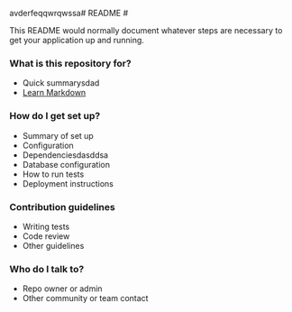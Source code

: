 avderfeqqwrqwssa# README #

This README would normally document whatever steps are necessary to get your application up and running.

### What is this repository for? ###

* Quick summarysdad
* [Learn Markdown](https://bitbucket.org/tutorials/markdowndemo)

### How do I get set up? ###

* Summary of set up
* Configuration
* Dependenciesdasddsa
* Database configuration
* How to run tests
* Deployment instructions

### Contribution guidelines ###

* Writing tests
* Code review
* Other guidelines

### Who do I talk to? ###

* Repo owner or admin
* Other community or team contact
